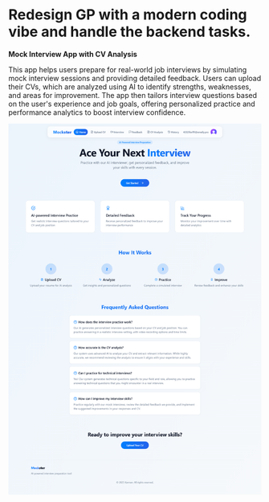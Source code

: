 # Redesign  GP with a modern coding vibe and handle the backend tasks.

**Mock Interview App with CV Analysis**

This app helps users prepare for real-world job interviews by simulating mock interview sessions and providing detailed feedback. Users can upload their CVs, which are analyzed using AI to identify strengths, weaknesses, and areas for improvement. The app then tailors interview questions based on the user's experience and job goals, offering personalized practice and performance analytics to boost interview confidence.


![App Screenshot](screencapture-localhost-8080-2025-03-24-04_30_53.png)
